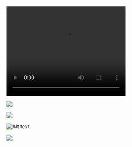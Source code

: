 <!--
**HeloiseKatharine/HeloiseKatharine** is a ✨ _special_ ✨ repository because its `README.md` (this file) appears on your GitHub profile.

Here are some ideas to get you started:

- 🔭 I’m currently working on ...
- 🌱 I’m currently learning ...
- 👯 I’m looking to collaborate on ...
- 🤔 I’m looking for help with ...
- 💬 Ask me about ...
- 📫 How to reach me: ...
- 😄 Pronouns: ...
- ⚡ Fun fact: ...
-->

<video width="320" height="240" controls>
  <source src="https://github.com/HeloiseKatharine/HeloiseKatharine-2/blob/main/video/helloworld.mp4" type="video/mp4">
  Seu navegador n~~ao suporta tags de vídeo.
</video>

<a href="https://github.com/HeloiseKatharine/HeloiseKatharine-2/blob/main/hello.gif"><img src="https://github.com/HeloiseKatharine/HeloiseKatharine-2/blob/main/hello.gif"/> </a>

<img src="https://github.com/HeloiseKatharine/HeloiseKatharine-2/blob/main/hello.gif"/>

![Alt text](https://github.com/HeloiseKatharine/HeloiseKatharine-2/blob/main/hello.gif)

<div>
    <a href="https://www.linkedin.com/in/heloise-katharine-522998191/"target="_blank"><img src="https://img.shields.io/badge/LinkedIn-0077B5?style=for-the-badge&logo=linkedin&logoColor=white"/> </a>
</div>

